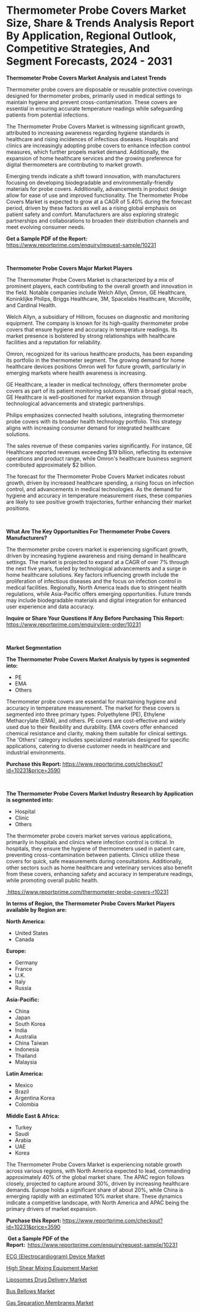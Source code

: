 <p><h1>Thermometer Probe Covers Market Size, Share & Trends Analysis Report By Application, Regional Outlook, Competitive Strategies, And Segment Forecasts, 2024 - 2031</h1></p><p><strong>Thermometer Probe Covers Market Analysis and Latest Trends</strong></p>
<p><p>Thermometer probe covers are disposable or reusable protective coverings designed for thermometer probes, primarily used in medical settings to maintain hygiene and prevent cross-contamination. These covers are essential in ensuring accurate temperature readings while safeguarding patients from potential infections.</p><p>The Thermometer Probe Covers Market is witnessing significant growth, attributed to increasing awareness regarding hygiene standards in healthcare and rising incidences of infectious diseases. Hospitals and clinics are increasingly adopting probe covers to enhance infection control measures, which further propels market demand. Additionally, the expansion of home healthcare services and the growing preference for digital thermometers are contributing to market growth.</p><p>Emerging trends indicate a shift toward innovation, with manufacturers focusing on developing biodegradable and environmentally-friendly materials for probe covers. Additionally, advancements in product design allow for ease of use and improved functionality. The Thermometer Probe Covers Market is expected to grow at a CAGR of 5.40% during the forecast period, driven by these factors as well as a rising global emphasis on patient safety and comfort. Manufacturers are also exploring strategic partnerships and collaborations to broaden their distribution channels and meet evolving consumer needs.</p></p>
<p><strong>Get a Sample PDF of the Report:&nbsp;</strong> <a href="https://www.reportprime.com/enquiry/request-sample/10231">https://www.reportprime.com/enquiry/request-sample/10231</a></p>
<p>&nbsp;</p>
<p><strong>Thermometer Probe Covers Major Market Players</strong></p>
<p><p>The Thermometer Probe Covers Market is characterized by a mix of prominent players, each contributing to the overall growth and innovation in the field. Notable companies include Welch Allyn, Omron, GE Healthcare, Koninklijke Philips, Briggs Healthcare, 3M, Spacelabs Healthcare, Microlife, and Cardinal Health.</p><p>Welch Allyn, a subsidiary of Hillrom, focuses on diagnostic and monitoring equipment. The company is known for its high-quality thermometer probe covers that ensure hygiene and accuracy in temperature readings. Its market presence is bolstered by strong relationships with healthcare facilities and a reputation for reliability.</p><p>Omron, recognized for its various healthcare products, has been expanding its portfolio in the thermometer segment. The growing demand for home healthcare devices positions Omron well for future growth, particularly in emerging markets where health awareness is increasing.</p><p>GE Healthcare, a leader in medical technology, offers thermometer probe covers as part of its patient monitoring solutions. With a broad global reach, GE Healthcare is well-positioned for market expansion through technological advancements and strategic partnerships.</p><p>Philips emphasizes connected health solutions, integrating thermometer probe covers with its broader health technology portfolio. This strategy aligns with increasing consumer demand for integrated healthcare solutions.</p><p>The sales revenue of these companies varies significantly. For instance, GE Healthcare reported revenues exceeding $19 billion, reflecting its extensive operations and product range, while Omron's healthcare business segment contributed approximately $2 billion.</p><p>The forecast for the Thermometer Probe Covers Market indicates robust growth, driven by increased healthcare spending, a rising focus on infection control, and advancements in medical technologies. As the demand for hygiene and accuracy in temperature measurement rises, these companies are likely to see positive growth trajectories, further enhancing their market positions.</p></p>
<p>&nbsp;</p>
<p><strong>What Are The Key Opportunities For Thermometer Probe Covers Manufacturers?</strong></p>
<p><p>The thermometer probe covers market is experiencing significant growth, driven by increasing hygiene awareness and rising demand in healthcare settings. The market is projected to expand at a CAGR of over 7% through the next five years, fueled by technological advancements and a surge in home healthcare solutions. Key factors influencing growth include the proliferation of infectious diseases and the focus on infection control in medical facilities. Regionally, North America leads due to stringent health regulations, while Asia-Pacific offers emerging opportunities. Future trends may include biodegradable materials and digital integration for enhanced user experience and data accuracy.</p></p>
<p><strong>Inquire or Share Your Questions If Any Before Purchasing This Report:</strong> <a href="https://www.reportprime.com/enquiry/pre-order/10231">https://www.reportprime.com/enquiry/pre-order/10231</a></p>
<p>&nbsp;</p>
<p><strong>Market Segmentation</strong></p>
<p><strong>The Thermometer Probe Covers Market Analysis by types is segmented into:</strong></p>
<p><ul><li>PE</li><li>EMA</li><li>Others</li></ul></p>
<p><p>Thermometer probe covers are essential for maintaining hygiene and accuracy in temperature measurement. The market for these covers is segmented into three primary types: Polyethylene (PE), Ethylene Methacrylate (EMA), and others. PE covers are cost-effective and widely used due to their flexibility and durability. EMA covers offer enhanced chemical resistance and clarity, making them suitable for clinical settings. The 'Others' category includes specialized materials designed for specific applications, catering to diverse customer needs in healthcare and industrial environments.</p></p>
<p><strong>Purchase this Report:&nbsp;</strong><a href="https://www.reportprime.com/checkout?id=10231&price=3590">https://www.reportprime.com/checkout?id=10231&price=3590</a></p>
<p>&nbsp;</p>
<p><strong>The Thermometer Probe Covers Market Industry Research by Application is segmented into:</strong></p>
<p><ul><li>Hospital</li><li>Clinic</li><li>Others</li></ul></p>
<p><p>The thermometer probe covers market serves various applications, primarily in hospitals and clinics where infection control is critical. In hospitals, they ensure the hygiene of thermometers used in patient care, preventing cross-contamination between patients. Clinics utilize these covers for quick, safe measurements during consultations. Additionally, other sectors such as home healthcare and veterinary services also benefit from these covers, enhancing safety and accuracy in temperature readings, while promoting overall public health.</p></p>
<p><a href="https://www.reportprime.com/thermometer-probe-covers-r10231">&nbsp;https://www.reportprime.com/thermometer-probe-covers-r10231</a></p>
<p><strong>In terms of Region, the Thermometer Probe Covers Market Players available by Region are:</strong></p>
<p>
    <p> <strong> North America: </strong>
        <ul>
            <li>United States</li>
            <li>Canada</li>
        </ul>
        </p> 
    <p> <strong> Europe: </strong>
        <ul>
            <li>Germany</li>
            <li>France</li>
            <li>U.K.</li>
            <li>Italy</li>
            <li>Russia</li>
        </ul>
        </p> 
    <p> <strong> Asia-Pacific: </strong>
        <ul>
            <li>China</li>
            <li>Japan</li>
            <li>South Korea</li>
            <li>India</li>
            <li>Australia</li>
            <li>China Taiwan</li>
            <li>Indonesia</li>
            <li>Thailand</li>
            <li>Malaysia</li>
        </ul>
        </p> 
    <p> <strong> Latin America: </strong>
        <ul>
            <li>Mexico</li>
            <li>Brazil</li>
            <li>Argentina Korea</li>
            <li>Colombia</li>
        </ul>
        </p> 
    <p> <strong> Middle East & Africa: </strong>
        <ul>
            <li>Turkey</li>
            <li>Saudi</li>
            <li>Arabia</li>
            <li>UAE</li>
            <li>Korea</li>
        </ul>
    </p>
    </p>
<p><p>The Thermometer Probe Covers Market is experiencing notable growth across various regions, with North America expected to lead, commanding approximately 40% of the global market share. The APAC region follows closely, projected to capture around 30%, driven by increasing healthcare demands. Europe holds a significant share of about 20%, while China is emerging rapidly with an estimated 10% market share. These dynamics indicate a competitive landscape, with North America and APAC being the primary drivers of market expansion.</p></p>
<p><strong>Purchase this Report: </strong><a href="https://www.reportprime.com/checkout?id=10231&price=3590">https://www.reportprime.com/checkout?id=10231&price=3590</a></p>
<p>&nbsp;<strong>Get a Sample PDF of the Report:&nbsp;&nbsp;</strong><a href="https://www.reportprime.com/enquiry/request-sample/10231">https://www.reportprime.com/enquiry/request-sample/10231</a></p>
<p><strong></strong></p>
<p><p><a href="https://issuu.com/reportprime-2/docs/ecg-electrocardiogram-device-market_4b5fedc067d363">ECG (Electrocardiogram) Device Market</a></p><p><a href="https://medium.com/@goldapearce28ryuytr/the-high-shear-mixing-equipment-market-report-analyzes-important-operational-and-performance-data-97ffc71b741d">High Shear Mixing Equipment Market</a></p><p><a href="https://www.linkedin.com/pulse/liposomes-drug-delivery-market-outlook-share-analysis-growth-em7ie?trackingId=ENS3FyQxT%2BCuGAv4BE6fLg%3D%3D">Liposomes Drug Delivery Market</a></p><p><a href="https://medium.com/@faith.reidt5556/the-bus-bellows-market-prioritizes-cost-control-and-efficiency-enhancement-2b459aaf81b8">Bus Bellows Market</a></p><p><a href="https://www.linkedin.com/pulse/gas-separation-membranes-industry-insights-report-analyzing-c3e8f?trackingId=FMJ95NU9QjWeVyU4RiOSlA%3D%3D">Gas Separation Membranes Market</a></p></p>